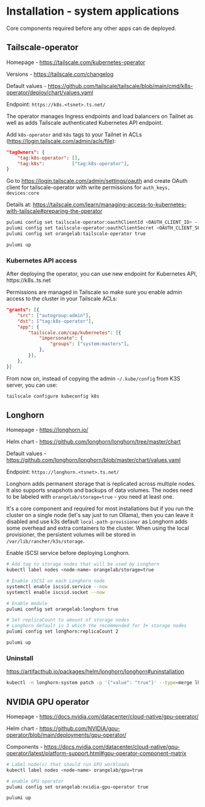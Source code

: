 # Installation - system applications

Core components required before any other apps can de deployed.

## Tailscale-operator

Homepage - https://tailscale.com/kubernetes-operator

Versions - https://tailscale.com/changelog

Default values - https://github.com/tailscale/tailscale/blob/main/cmd/k8s-operator/deploy/chart/values.yaml

Endpoint: `https://k8s.<tsnet>.ts.net/`

The operator manages Ingress endpoints and load balancers on Tailnet as well as adds Tailscale authenticated Kubernetes API endpoint.

Add `k8s-operator` and `k8s` tags to your Tailnet in ACLs (https://login.tailscale.com/admin/acls/file):

```json
"tagOwners": {
    "tag:k8s-operator": [],
    "tag:k8s":          ["tag:k8s-operator"],
}
```

Go to https://login.tailscale.com/admin/settings/oauth and create OAuth client for tailscale-operator with write permissions for `auth_keys, devices:core`

Details at: https://tailscale.com/learn/managing-access-to-kubernetes-with-tailscale#preparing-the-operator

```sh
pulumi config set tailscale-operator:oauthClientId <OAUTH_CLIENT_ID> --secret
pulumi config set tailscale-operator:oauthClientSecret <OAUTH_CLIENT_SECRET> --secret
pulumi config set orangelab:tailscale-operator true

pulumi up
```

### Kubernetes API access

After deploying the operator, you can use new endpoint for Kubernetes API, https://k8s.<tailnet>.ts.net

Permissions are managed in Tailscale so make sure you enable admin access to the cluster in your Tailscale ACLs:

```json
"grants": [{
    "src": ["autogroup:admin"],
    "dst": ["tag:k8s-operator"],
    "app": {
        "tailscale.com/cap/kubernetes": [{
            "impersonate": {
                "groups": ["system:masters"],
            },
        }],
    },
}]
```

From now on, instead of copying the admin `~/.kube/config` from K3S server, you can use:

```sh
tailscale configure kubeconfig k8s
```

## Longhorn

Homepage - https://longhorn.io/

Helm chart - https://github.com/longhorn/longhorn/tree/master/chart

Default values - https://github.com/longhorn/longhorn/blob/master/chart/values.yaml

Endpoint: `https://longhorn.<tsnet>.ts.net/`

Longhorn adds permanent storage that is replicated across multiple nodes. It also supports snapshots and backups of data volumes. The nodes need to be labeled with `orangelab/storage=true` - you need at least one.

It's a core component and required for most installations but if you run the cluster on a single node (let's say just to run Ollama), then you can leave it disabled and use k3s default `local-path-provisioner` as Longhorn adds some overhead and extra containers to the cluster. When using the local provisioner, the persistent volumes will be stored in `/var/lib/rancher/k3s/storage`.

Enable iSCSI service before deploying Longhorn.

```sh
# Add tag to storage nodes that will be used by Longhorn
kubectl label nodes <node-name> orangelab/storage=true

# Enable iSCSI on each Longhorn node
systemctl enable iscsid.service --now
systemctl enable iscsid.socket --now

# Enable module
pulumi config set orangelab:longhorn true

# Set replicaCount to amount of storage nodes
# Longhorn default is 3 which the recommended for 3+ storage nodes
pulumi config set longhorn:replicaCount 2

pulumi up

```

### Uninstall

https://artifacthub.io/packages/helm/longhorn/longhorn#uninstallation

```sh
kubectl -n longhorn-system patch -p '{"value": "true"}' --type=merge lhs deleting-confirmation-flag
```

## NVIDIA GPU operator

Homepage - https://docs.nvidia.com/datacenter/cloud-native/gpu-operator/

Helm chart - https://github.com/NVIDIA/gpu-operator/blob/main/deployments/gpu-operator/

Components - https://docs.nvidia.com/datacenter/cloud-native/gpu-operator/latest/platform-support.html#gpu-operator-component-matrix

```sh
# Label node(s) that should run GPU workloads
kubectl label nodes <node-name> orangelab/gpu=true

# enable GPU operator
pulumi config set orangelab:nvidia-gpu-operator true

pulumi up

```
